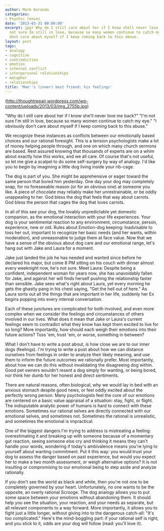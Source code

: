```yaml
---
author: Mark Koranda
categories:
- Psychic lenses
date: '2013-03-31 00:00:00'
excerpt: jpg) Why do I still care about her if I know shell never love me back? Im
  not sure Im still in love, because so many women continue to catch my eye. I obviously
  dont care about myself if I keep coming back to this abuse.
layout: post
tags:
- analogy
- cognitive
- contradiction
- emotion
- internal conflict
- interpersonal relationships
- metaphor
- relationships
title: 'Man''s (inner) best friend: his feelings'
---
```





(http://thoughtrepair.wordpress.com/wp-content/uploads/2013/03/img_2755b.jpg)

"Why do I still care about her if I know she'll never love me back?"
"I'm not sure I'm still in love, because so many women continue to catch my eye."
"I obviously don't care about myself if I keep coming back to this abuse."

We recognize these instances as conflicts between our emotionally based choices and our rational foresight. This is a tension psychologists make a lot of money helping people through, and one on which many church sermons are based. Rest assured knowing that thousands of experts are on a whim about exactly how this works, and we all care. Of course that's not useful, so let me give a scalpel to do some self-surgery by way of analogy. I'd like you to begin by imagining a little dog living inside your rib-cage.

The dog is part of you. She might be apprehensive or eager toward the same person that bored him yesterday. One day your dog may completely snap, for no foreseeable reason (or for an obvious one) at someone you like. A piece of chocolate may reliably make her unrestrainable, or be oddly unappealing to her. God bless the dog that feels that way about carrots. God bless the person that cages the dog that loves carrots.

In all of this see your dog, the lovably unpredictable yet domestic companion, as the emotional interaction with your life experiences. Your dog is your sentimental reaction to any environment, circumstance, person, experience, new or old. Rules about Emotion-dog keeping: Inadvisable to toss her out, important to recognize her basic needs (and her wants, within moderation), and unreasonable to judge them at face value. Now that we have a sense of the obvious about dog care and our emotional range, let's hang out with Jake and Laura for a moment.

Jake just landed the job he has needed and wanted since before he declared his major, but come 8 PM sitting on his couch with dinner almost every weeknight now, he's not sure. Meet Laura: Despite being a confident, independent woman for years now, she has unavoidably fallen for Jake, and against her will finds herself pushing the relationship faster than sensible. Jake sees what's right about Laura, yet every morning he gets the ghastly pang in his chest saying, "Get the hell out of here." As Laura sorts out all the things that are important in her life, suddenly her Ex begins popping into every internal conversation.

Each of these junctures are complicated for both involved, and even more complex when we consider the feelings and circumstances of others involved in our lives. What does it mean that Jake or Laura's current feelings seem to contradict what they know has kept them excited to live for so long? More importantly, how should each weigh their emotions into their future actions? Toss 'em, trust 'em, or worse, something in between?

What I don't have to write a post about, is how close we are to our inner dogs (feelings). I'm trying to write a post about how we can distance ourselves from feelings in order to analyze their likely meaning, and use them to inform the future outcomes we rationally prefer. Most importantly, about how we can do this without invalidating the disagreeing dog within. Good pet owners wouldn't resent a dog simply for wanting, or being bored, nor think her dumb for her honest and direct sentiments.

There are natural reasons, often biological, why we would lay in bed with an anxious stomach despite good news, or feel oddly excited about the perfectly wrong person. Many psychologists feel the core of our emotions are centered on a basic value appraisal of a situation: stay, fight, or flight. The indisputable analytic power of humans is hard to connect with these emotions. Sometimes our rational selves are directly connected with our emotional selves, and sometimes not. Sometimes the rational is unrealistic, and sometimes the emotional is impractical.

One of the biggest dangers I'm trying to address is mistreating a feeling: overestimating it and breaking up with someone because of a momentary gut reaction, seeing someone else cry and thinking it means they can't handle your words, wondering if today's ambivalence means you're lying to yourself about wanting commitment. Put it this way: you would trust your dog to assess the danger based on past experience, but would you expect her to make a two month assessment, or weigh alternative options? It is not insulting or compromising to our emotional being to step aside and analyze rationally.

If you don't see the world as black and white, then you're not one to be completely governed by your heart. Unfortunately, no one wants to be the opposite, an overly rational Scrooge. The dog analogy allows you to put some space between your emotions without abandoning them. It should help you see the situation, your reaction, and your needs as separate, but all relevant components to a way forward. More importantly, it allows you to fight just a little longer, without giving into to the dangerous catch-all: "It's too complicated." Here's the mind-boggling part: if your rational self is right, and you stick to it, odds are your dog will follow (read: you'll love it).